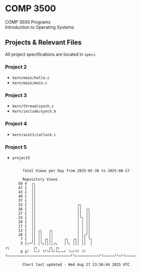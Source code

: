 # COMP 3500
COMP 3500 Programs  
Introduction to Operating Systems  
## Projects & Relevant Files
All project specifications are located in `specs`
### Project 2
- `kern/main/hello.c`
- `kern/main/main.c`
### Project 3
- `kern/thread/synch.c`
- `kern/include/synch.h`
### Project 4
- `kern/asst1/catlock.c`
### Project 5
- `project5`

```

        Total Views per Day from 2025-05-30 to 2025-08-27

        Repository Views
      50 ┼  ╭╮
      47 ┤  ││
      43 ┤  ││
      40 ┤  ││
      37 ┤  ││
      33 ┤  ││                   ╭╮
      30 ┤  ││                   ││  ╭╮
      27 ┤  ││                   ││  ││
      23 ┤  ││                   │╰╮ ││
      20 ┤  ││                   │ │ ││
      17 ┤  ││                   │ │ ││
      13 ┤  ││ ╭╮   ╭╮           │ │ ││
      10 ┤  ││ ││   ││           │ │╭╯│
       7 ┤  ││ ││ ╭╮││     ╭╮  ╭╮│ ││ ╰╮
       3 ┤╭─╯│ │╰╮││││╭╮   │╰╮ │││ ││  │                             ╭╮           ╭╮     ╭╮ ╭╮
       0 ┼╯  ╰─╯ ╰╯╰╯╰╯╰───╯ ╰─╯╰╯ ╰╯  ╰─────────────────────────────╯╰───────────╯╰─────╯╰─╯╰─────

        Chart last updated - Wed Aug 27 23:56:44 2025 UTC
        
```
